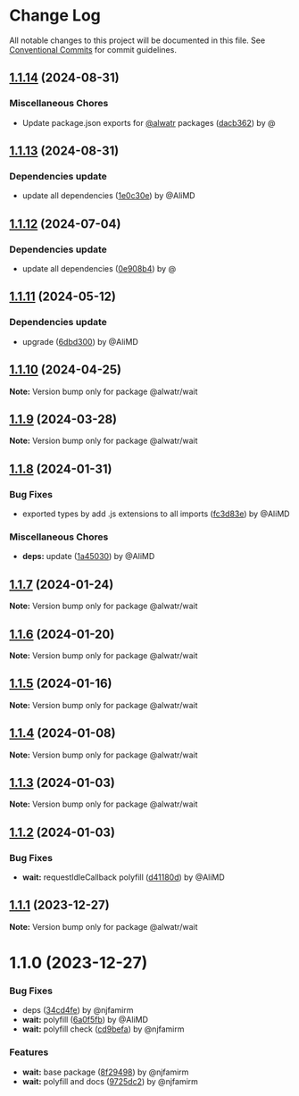 # Change Log

All notable changes to this project will be documented in this file.
See [Conventional Commits](https://conventionalcommits.org) for commit guidelines.

## [1.1.14](https://github.com/Alwatr/nanolib/compare/@alwatr/wait@1.1.13...@alwatr/wait@1.1.14) (2024-08-31)

### Miscellaneous Chores

* Update package.json exports for [@alwatr](https://github.com/alwatr) packages ([dacb362](https://github.com/Alwatr/nanolib/commit/dacb362b145e3c51b4aba00ff643687a3fac11d2)) by @

## [1.1.13](https://github.com/Alwatr/nanolib/compare/@alwatr/wait@1.1.12...@alwatr/wait@1.1.13) (2024-08-31)

### Dependencies update

* update all dependencies ([1e0c30e](https://github.com/Alwatr/nanolib/commit/1e0c30e6a3a8e19deb5185814e24ab6c08dca573)) by @AliMD

## [1.1.12](https://github.com/Alwatr/nanolib/compare/@alwatr/wait@1.1.11...@alwatr/wait@1.1.12) (2024-07-04)

### Dependencies update

* update all dependencies ([0e908b4](https://github.com/Alwatr/nanolib/commit/0e908b476a6b976ec2447f864c8cafcbb8a0f099)) by @

## [1.1.11](https://github.com/Alwatr/nanolib/compare/@alwatr/wait@1.1.10...@alwatr/wait@1.1.11) (2024-05-12)

### Dependencies update

* upgrade ([6dbd300](https://github.com/Alwatr/nanolib/commit/6dbd300642c9bcc9e7d0b281e244bf1b06eb1c38)) by @AliMD

## [1.1.10](https://github.com/Alwatr/nanolib/compare/@alwatr/wait@1.1.9...@alwatr/wait@1.1.10) (2024-04-25)

**Note:** Version bump only for package @alwatr/wait

## [1.1.9](https://github.com/Alwatr/nanolib/compare/@alwatr/wait@1.1.8...@alwatr/wait@1.1.9) (2024-03-28)

**Note:** Version bump only for package @alwatr/wait

## [1.1.8](https://github.com/Alwatr/nanolib/compare/@alwatr/wait@1.1.7...@alwatr/wait@1.1.8) (2024-01-31)

### Bug Fixes

* exported types by add .js extensions to all imports ([fc3d83e](https://github.com/Alwatr/nanolib/commit/fc3d83e8f375da97ba276314b2e6966aa82c9b3f)) by @AliMD

### Miscellaneous Chores

* **deps:** update ([1a45030](https://github.com/Alwatr/nanolib/commit/1a450305440b710a300787d4ca24b1ed8c6a39d7)) by @AliMD

## [1.1.7](https://github.com/Alwatr/nanolib/compare/@alwatr/wait@1.1.6...@alwatr/wait@1.1.7) (2024-01-24)

**Note:** Version bump only for package @alwatr/wait

## [1.1.6](https://github.com/Alwatr/nanolib/compare/@alwatr/wait@1.1.5...@alwatr/wait@1.1.6) (2024-01-20)

**Note:** Version bump only for package @alwatr/wait

## [1.1.5](https://github.com/Alwatr/nanolib/compare/@alwatr/wait@1.1.4...@alwatr/wait@1.1.5) (2024-01-16)

**Note:** Version bump only for package @alwatr/wait

## [1.1.4](https://github.com/Alwatr/nanolib/compare/@alwatr/wait@1.1.3...@alwatr/wait@1.1.4) (2024-01-08)

**Note:** Version bump only for package @alwatr/wait

## [1.1.3](https://github.com/Alwatr/nanolib/compare/@alwatr/wait@1.1.2...@alwatr/wait@1.1.3) (2024-01-03)

**Note:** Version bump only for package @alwatr/wait

## [1.1.2](https://github.com/Alwatr/nanolib/compare/@alwatr/wait@1.1.1...@alwatr/wait@1.1.2) (2024-01-03)

### Bug Fixes

- **wait:** requestIdleCallback polyfill ([d41180d](https://github.com/Alwatr/nanolib/commit/d41180dc2f0c313eb86f05f60050e57e891897c3)) by @AliMD

## [1.1.1](https://github.com/Alwatr/nanolib/compare/@alwatr/wait@1.1.0...@alwatr/wait@1.1.1) (2023-12-27)

**Note:** Version bump only for package @alwatr/wait

# 1.1.0 (2023-12-27)

### Bug Fixes

- deps ([34cd4fe](https://github.com/Alwatr/nanolib/commit/34cd4fead81b309765144a24add67e3f63bca127)) by @njfamirm
- **wait:** polyfill ([6a0f5fb](https://github.com/Alwatr/nanolib/commit/6a0f5fb5f0ae369d832760c026c26428689d258d)) by @AliMD
- **wait:** polyfill check ([cd9befa](https://github.com/Alwatr/nanolib/commit/cd9befa0ae01090016eb16befc08d1ce17ba881d)) by @njfamirm

### Features

- **wait:** base package ([8f29498](https://github.com/Alwatr/nanolib/commit/8f294983f9250e1ec8fb60dce72347f9586c561b)) by @njfamirm
- **wait:** polyfill and docs ([9725dc2](https://github.com/Alwatr/nanolib/commit/9725dc2cfa4d70fb5dac8a2816f986ad00c4f43f)) by @njfamirm

